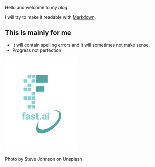 Hello and welcome to my *blog*. 

I will try to make it readable with [Markdown](https://guides.github.com/features/mastering-markdown/).

## This is mainly for me

* It will contain spelling errors and it will sometimes not make sense. 
* Progress not perfection


![GitHub Logo](/images/logo.png)

Photo by Steve Johnson on Unsplash
